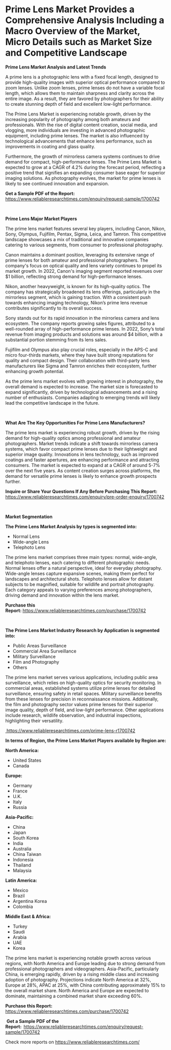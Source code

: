 <p><h1>Prime Lens Market Provides a Comprehensive Analysis Including a Macro Overview of the Market, Micro Details such as Market Size and Competitive Landscape</h1></p><p><strong>Prime Lens Market Analysis and Latest Trends</strong></p>
<p><p>A prime lens is a photographic lens with a fixed focal length, designed to provide high-quality images with superior optical performance compared to zoom lenses. Unlike zoom lenses, prime lenses do not have a variable focal length, which allows them to maintain sharpness and clarity across the entire image. As a result, they are favored by photographers for their ability to create stunning depth of field and excellent low-light performance.</p><p>The Prime Lens Market is experiencing notable growth, driven by the increasing popularity of photography among both amateurs and professionals. With the rise of digital content creation, social media, and vlogging, more individuals are investing in advanced photographic equipment, including prime lenses. The market is also influenced by technological advancements that enhance lens performance, such as improvements in coating and glass quality.</p><p>Furthermore, the growth of mirrorless camera systems continues to drive demand for compact, high-performance lenses. The Prime Lens Market is expected to grow at a CAGR of 4.2% during the forecast period, reflecting a positive trend that signifies an expanding consumer base eager for superior imaging solutions. As photography evolves, the market for prime lenses is likely to see continued innovation and expansion.</p></p>
<p><strong>Get a Sample PDF of the Report:&nbsp;</strong> <a href="https://www.reliableresearchtimes.com/enquiry/request-sample/1700742?utm_campaign=2629&utm_medium=2&utm_source=Github&utm_content=ia&utm_term=06042025&utm_id=prime-lens">https://www.reliableresearchtimes.com/enquiry/request-sample/1700742</a></p>
<p>&nbsp;</p>
<p><strong>Prime Lens Major Market Players</strong></p>
<p><p>The prime lens market features several key players, including Canon, Nikon, Sony, Olympus, Fujifilm, Pentax, Sigma, Leica, and Tamron. This competitive landscape showcases a mix of traditional and innovative companies catering to various segments, from consumer to professional photography.</p><p>Canon maintains a dominant position, leveraging its extensive range of prime lenses for both amateur and professional photographers. The company's focus on optical quality and lens variety continues to propel its market growth. In 2022, Canon's imaging segment reported revenues over $1 billion, reflecting strong demand for high-performance lenses.</p><p>Nikon, another heavyweight, is known for its high-quality optics. The company has strategically broadened its lens offerings, particularly in the mirrorless segment, which is gaining traction. With a consistent push towards enhancing imaging technology, Nikon’s prime lens revenue contributes significantly to its overall success.</p><p>Sony stands out for its rapid innovation in the mirrorless camera and lens ecosystem. The company reports growing sales figures, attributed to a well-rounded array of high-performance prime lenses. In 2022, Sony’s total revenue from imaging products and solutions was around $4 billion, with a substantial portion stemming from its lens sales.</p><p>Fujifilm and Olympus also play crucial roles, especially in the APS-C and micro four-thirds markets, where they have built strong reputations for quality and compact design. Their collaboration with third-party lens manufacturers like Sigma and Tamron enriches their ecosystem, further enhancing growth potential.</p><p>As the prime lens market evolves with growing interest in photography, the overall demand is expected to increase. The market size is forecasted to expand significantly, driven by technological advancements and a rising number of enthusiasts. Companies adapting to emerging trends will likely lead the competitive landscape in the future.</p></p>
<p>&nbsp;</p>
<p><strong>What Are The Key Opportunities For Prime Lens Manufacturers?</strong></p>
<p><p>The prime lens market is experiencing robust growth, driven by the rising demand for high-quality optics among professional and amateur photographers. Market trends indicate a shift towards mirrorless camera systems, which favor compact prime lenses due to their lightweight and superior image quality. Innovations in lens technology, such as improved coatings and faster apertures, are enhancing performance and attracting consumers. The market is expected to expand at a CAGR of around 5-7% over the next five years. As content creation surges across platforms, the demand for versatile prime lenses is likely to enhance growth prospects further.</p></p>
<p><strong>Inquire or Share Your Questions If Any Before Purchasing This Report:</strong> <a href="https://www.reliableresearchtimes.com/enquiry/pre-order-enquiry/1700742?utm_campaign=2629&utm_medium=2&utm_source=Github&utm_content=ia&utm_term=06042025&utm_id=prime-lens">https://www.reliableresearchtimes.com/enquiry/pre-order-enquiry/1700742</a></p>
<p>&nbsp;</p>
<p><strong>Market Segmentation</strong></p>
<p><strong>The Prime Lens Market Analysis by types is segmented into:</strong></p>
<p><ul><li>Normal Lens</li><li>Wide-angle Lens</li><li>Telephoto Lens</li></ul></p>
<p><p>The prime lens market comprises three main types: normal, wide-angle, and telephoto lenses, each catering to different photographic needs. Normal lenses offer a natural perspective, ideal for everyday photography. Wide-angle lenses capture expansive scenes, making them perfect for landscapes and architectural shots. Telephoto lenses allow for distant subjects to be magnified, suitable for wildlife and portrait photography. Each category appeals to varying preferences among photographers, driving demand and innovation within the lens market.</p></p>
<p><strong>Purchase this Report:&nbsp;</strong><a href="https://www.reliableresearchtimes.com/purchase/1700742?utm_campaign=2629&utm_medium=2&utm_source=Github&utm_content=ia&utm_term=06042025&utm_id=prime-lens">https://www.reliableresearchtimes.com/purchase/1700742</a></p>
<p>&nbsp;</p>
<p><strong>The Prime Lens Market Industry Research by Application is segmented into:</strong></p>
<p><ul><li>Public Areas Surveillance</li><li>Commercial Area Surveillance</li><li>Military Surveillance</li><li>Film and Photography</li><li>Others</li></ul></p>
<p><p>The prime lens market serves various applications, including public area surveillance, which relies on high-quality optics for security monitoring. In commercial areas, established systems utilize prime lenses for detailed surveillance, ensuring safety in retail spaces. Military surveillance benefits from these lenses for precision in reconnaissance missions. Additionally, the film and photography sector values prime lenses for their superior image quality, depth of field, and low-light performance. Other applications include research, wildlife observation, and industrial inspections, highlighting their versatility.</p></p>
<p><a href="https://www.reliableresearchtimes.com/prime-lens-r1700742?utm_campaign=2629&utm_medium=2&utm_source=Github&utm_content=ia&utm_term=06042025&utm_id=prime-lens">&nbsp;https://www.reliableresearchtimes.com/prime-lens-r1700742</a></p>
<p><strong>In terms of Region, the Prime Lens Market Players available by Region are:</strong></p>
<p>
    <p> <strong> North America: </strong>
        <ul>
            <li>United States</li>
            <li>Canada</li>
        </ul>
        </p> 
    <p> <strong> Europe: </strong>
        <ul>
            <li>Germany</li>
            <li>France</li>
            <li>U.K.</li>
            <li>Italy</li>
            <li>Russia</li>
        </ul>
        </p> 
    <p> <strong> Asia-Pacific: </strong>
        <ul>
            <li>China</li>
            <li>Japan</li>
            <li>South Korea</li>
            <li>India</li>
            <li>Australia</li>
            <li>China Taiwan</li>
            <li>Indonesia</li>
            <li>Thailand</li>
            <li>Malaysia</li>
        </ul>
        </p> 
    <p> <strong> Latin America: </strong>
        <ul>
            <li>Mexico</li>
            <li>Brazil</li>
            <li>Argentina Korea</li>
            <li>Colombia</li>
        </ul>
        </p> 
    <p> <strong> Middle East & Africa: </strong>
        <ul>
            <li>Turkey</li>
            <li>Saudi</li>
            <li>Arabia</li>
            <li>UAE</li>
            <li>Korea</li>
        </ul>
    </p>
    </p>
<p><p>The prime lens market is experiencing notable growth across various regions, with North America and Europe leading due to strong demand from professional photographers and videographers. Asia-Pacific, particularly China, is emerging rapidly, driven by a rising middle class and increasing adoption of photography. Projections indicate North America at 32%, Europe at 28%, APAC at 25%, with China contributing approximately 15% to the overall market share. North America and Europe are expected to dominate, maintaining a combined market share exceeding 60%.</p></p>
<p><strong>Purchase this Report: </strong><a href="https://www.reliableresearchtimes.com/purchase/1700742?utm_campaign=2629&utm_medium=2&utm_source=Github&utm_content=ia&utm_term=06042025&utm_id=prime-lens">https://www.reliableresearchtimes.com/purchase/1700742</a></p>
<p>&nbsp;<strong>Get a Sample PDF of the Report:&nbsp;&nbsp;</strong><a href="https://www.reliableresearchtimes.com/enquiry/request-sample/1700742?utm_campaign=2629&utm_medium=2&utm_source=Github&utm_content=ia&utm_term=06042025&utm_id=prime-lens">https://www.reliableresearchtimes.com/enquiry/request-sample/1700742</a></p>
<p><strong></strong></p>
<p>Check more reports on <a href="https://www.reliableresearchtimes.com/?utm_campaign=2629&utm_medium=2&utm_source=Github&utm_content=ia&utm_term=06042025&utm_id=prime-lens">https://www.reliableresearchtimes.com/</a></p>